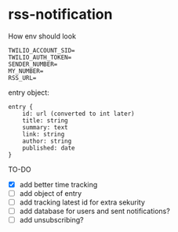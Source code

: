 ﻿# rss-notification

How env should look

```
TWILIO_ACCOUNT_SID=
TWILIO_AUTH_TOKEN=
SENDER_NUMBER=
MY_NUMBER=
RSS_URL=
```

entry object:

```
entry {
    id: url (converted to int later)
    title: string
    summary: text
    link: string
    author: string
    published: date
}
```

TO-DO

- [x] add better time tracking
- [ ] add object of entry
- [ ] add tracking latest id for extra sekurity
- [ ] add database for users and sent notifications?
- [ ] add unsubscribing?

